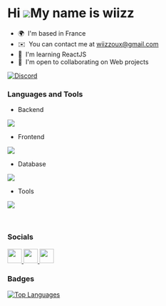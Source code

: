 Hi ![](https://user-images.githubusercontent.com/18350557/176309783-0785949b-9127-417c-8b55-ab5a4333674e.gif)My name is wiizz
=============================================================================================================================

* 🌍  I'm based in France
* ✉️  You can contact me at [wiizzoux@gmail.com](mailto:wiizzoux@gmail.com)
* 🧠  I'm learning ReactJS
* 🤝  I'm open to collaborating on Web projects

[![Discord](https://img.shields.io/badge/Discord-%235865F2.svg?style=for-the-badge&logo=Discord&logoColor=white)](https://discord.com/invite/5K5CHmVnUb)

### Languages and Tools

- Backend
<p align="left">
    <img src="https://skillicons.dev/icons?i=lua,nodejs,py,ts,java,php"/>
</p>

- Frontend
<p align="left">
    <img src="https://skillicons.dev/icons?i=html,css,js,react,md"/>
</p>

- Database
<p align="left">
    <img src="https://skillicons.dev/icons?i=mysql"/>
</p>

- Tools
<p align="left">
    <img src="https://skillicons.dev/icons?i=git,github,vscode,visualstudio,linux,discord"/>
</p>

<br>


### Socials

<p align="left"> <a href="https://www.codepen.io/wiizz" target="_blank" rel="noreferrer"> <picture> <source media="(prefers-color-scheme: dark)" srcset="https://raw.githubusercontent.com/danielcranney/readme-generator/main/public/icons/socials/codepen-dark.svg" /> <source media="(prefers-color-scheme: light)" srcset="https://raw.githubusercontent.com/danielcranney/readme-generator/main/public/icons/socials/codepen.svg" /> <img src="https://raw.githubusercontent.com/danielcranney/readme-generator/main/public/icons/socials/codepen.svg" width="32" height="32" /> </picture> </a> <a href="https://codesandbox.io/u/wiizzl" target="_blank" rel="noreferrer"> <picture> <source media="(prefers-color-scheme: dark)" srcset="https://raw.githubusercontent.com/danielcranney/readme-generator/main/public/icons/socials/codesandbox-dark.svg" /> <source media="(prefers-color-scheme: light)" srcset="https://raw.githubusercontent.com/danielcranney/readme-generator/main/public/icons/socials/codesandbox.svg" /> <img src="https://raw.githubusercontent.com/danielcranney/readme-generator/main/public/icons/socials/codesandbox.svg" width="32" height="32" /> </picture> </a> <a href="https://discord.com/users/wiizzl" target="_blank" rel="noreferrer"> <picture> <source media="(prefers-color-scheme: dark)" srcset="undefined" /> </picture> </a> <a href="https://www.github.com/wiizzl" target="_blank" rel="noreferrer"> <picture> <source media="(prefers-color-scheme: dark)" srcset="https://raw.githubusercontent.com/danielcranney/readme-generator/main/public/icons/socials/github-dark.svg" /> <source media="(prefers-color-scheme: light)" srcset="https://raw.githubusercontent.com/danielcranney/readme-generator/main/public/icons/socials/github.svg" /> <img src="https://raw.githubusercontent.com/danielcranney/readme-generator/main/public/icons/socials/github.svg" width="32" height="32" /> </picture> </a></p>

### Badges

<a href="https://github.com/wiizzl" align="left"><img src="https://github-readme-stats.vercel.app/api/top-langs/?username=wiizzl&langs_count=10&title_color=0891b2&text_color=ffffff&icon_color=0891b2&bg_color=1c1917&hide_border=true&locale=en&custom_title=Top%20%Languages" alt="Top Languages" /></a>
